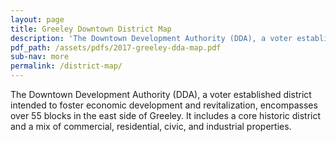 ```yaml
---
layout: page
title: Greeley Downtown District Map
description: 'The Downtown Development Authority (DDA), a voter established district intended to foster economic development and revitalization, encompasses over 55 blocks in the east side of Greeley. It includes a core historic district and a mix of commercial, residential, civic, and industrial properties.'
pdf_path: /assets/pdfs/2017-greeley-dda-map.pdf
sub-nav: more
permalink: /district-map/
---
```



The Downtown Development Authority (DDA), a voter established district intended to foster economic development and revitalization, encompasses over 55 blocks in the east side of Greeley. It includes a core historic district and a mix of commercial, residential, civic, and industrial properties.